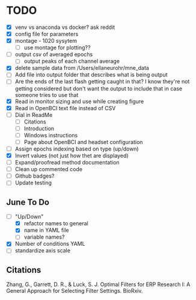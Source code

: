 # **TODO**
- [x] venv vs anaconda vs docker? ask reddit
- [x] config file for parameters
- [x] montage - 1020 sysytem
  - [ ] use montage for plotting??
- [ ] output csv of averaged epochs
  - [ ] output peaks of each channel average
- [x] delete sample data from /Users/ellaneurohr/mne_data
- [ ] Add file into output folder that describes what is being output
- [ ] Are the ends of the last flash getting caught in that? I know they're not getting considered but don't want the output to include that in case someone tries to use that
- [x] Read in monitor sizing and use while creating figure
- [X] Read in OpenBCI text file instead of CSV
- [ ] Dial in ReadMe
  - [ ] Citations
  - [ ] Introduction
  - [ ] Windows instructions
  - [ ] Page about OpenBCI and headset configuration
- [ ] Assign epochs indexing based on type (up/down)
- [x] Invert values (not just how thet are displayed)
- [ ] Expand/proofread method documentation
- [ ] Clean up commented code
- [ ] Github badges?
- [ ] Update testing

## June To Do
- [ ] "Up/Down"
  - [x] refactor names to general
  - [x] name in YAML file
  - [ ] variable names?
- [X] Number of conditions YAML
- [ ] standardize axis scale

## **Citations**
Zhang, G., Garrett, D. R., & Luck, S. J. Optimal Filters for ERP Research I: A General Approach for Selecting Filter Settings. BioRxiv.

